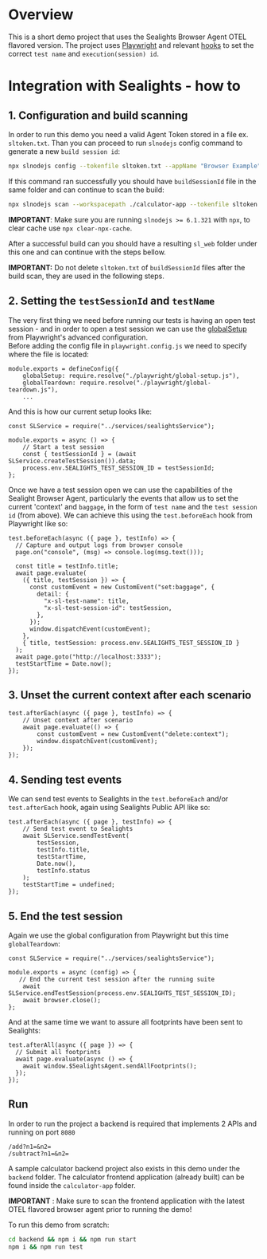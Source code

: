 # Overview
This is a short demo project that uses the Sealights Browser Agent OTEL flavored version.
The project uses [Playwright](https://playwright.dev/) and relevant 
[hooks](https://playwright.dev/docs/writing-tests#using-test-hooks) to set the 
correct `test name` and `execution(session) id`.

# Integration with Sealights - how to

## 1. Configuration and build scanning
In order to run this demo you need a valid Agent Token stored in a file ex. `sltoken.txt`.
Than you can proceed to run `slnodejs` config command to generate a new `build session id`:
```bash
npx slnodejs config --tokenfile sltoken.txt --appName "Browser Example" --branch "master" --build 1.0.0
```
If this command ran successfully you should have `buildSessionId` file in the same folder and can continue to scan the build:
```bash
npx slnodejs scan --workspacepath ./calculator-app --tokenfile sltoken.txt --buildsessionidfile buildSessionId --scm none --instrumentForBrowsers --enableOpenTelemetry --outputpath "sl_web"
```
**IMPORTANT**: Make sure you are running `slnodejs >= 6.1.321` with `npx`, to clear cache use `npx clear-npx-cache`.

After a successful build can you should have a resulting `sl_web` folder under this one and can continue with the steps bellow.

**IMPORTANT:** Do not delete `sltoken.txt` of `buildSessionId` files after the build scan, they are used in the following steps.

## 2. Setting the `testSessionId` and `testName`
The very first thing we need before running our tests is having an open test session -
and in order to open a test session we can use the [globalSetup](https://playwright.dev/docs/test-advanced#global-setup-and-teardown)
from Playwright's advanced configuration. <br>
Before adding the config file in `playwright.config.js` we need to specify where the file is located:
```ecmascript 6
module.exports = defineConfig({
    globalSetup: require.resolve("./playwright/global-setup.js"),
    globalTeardown: require.resolve("./playwright/global-teardown.js"),
    ...
```
And this is how our current setup looks like:
```ecmascript 6
const SLService = require("../services/sealightsService");

module.exports = async () => {
    // Start a test session
    const { testSessionId } = (await SLService.createTestSession()).data;
    process.env.SEALIGHTS_TEST_SESSION_ID = testSessionId;
};
```
Once we have a test session open we can use the capabilities of the Sealight Browser Agent, particularly the events
that allow us to set the current 'context' and `baggage`, in the form of `test name` and the `test session id` (from above).
We can achieve this using the `test.beforeEach` hook from Playwright like so:

```ecmascript6
test.beforeEach(async ({ page }, testInfo) => {
  // Capture and output logs from browser console
  page.on("console", (msg) => console.log(msg.text()));

  const title = testInfo.title;
  await page.evaluate(
    ({ title, testSession }) => {
      const customEvent = new CustomEvent("set:baggage", {
        detail: {
          "x-sl-test-name": title,
          "x-sl-test-session-id": testSession,
        },
      });
      window.dispatchEvent(customEvent);
    },
    { title, testSession: process.env.SEALIGHTS_TEST_SESSION_ID }
  );
  await page.goto("http://localhost:3333");
  testStartTime = Date.now();
});
```

## 3. Unset the current context after each scenario
```ecmascript 6
test.afterEach(async ({ page }, testInfo) => {
    // Unset context after scenario
    await page.evaluate(() => {
        const customEvent = new CustomEvent("delete:context");
        window.dispatchEvent(customEvent);
    });
});
```

## 4. Sending test events
We can send test events to Sealights in the `test.beforeEach` and/or `test.afterEach` hook, again using Sealights Public API like so:
```ecmascript 6
test.afterEach(async ({ page }, testInfo) => {
    // Send test event to Sealights
    await SLService.sendTestEvent(
        testSession,
        testInfo.title,
        testStartTime,
        Date.now(),
        testInfo.status
    );
    testStartTime = undefined;
});
```

## 5. End the test session
Again we use the global configuration from Playwright but this time `globalTeardown`:
```ecmascript 6
const SLService = require("../services/sealightsService");

module.exports = async (config) => {
   // End the current test session after the running suite
    await SLService.endTestSession(process.env.SEALIGHTS_TEST_SESSION_ID);
    await browser.close();
};
```

And at the same time we want to assure all footprints have been sent to Sealights:
```ecmascript 6
test.afterAll(async ({ page }) => {
  // Submit all footprints
  await page.evaluate(async () => {
    await window.$SealightsAgent.sendAllFootprints();
  });
});
```

## Run
In order to run the project a backend is required that implements 2 APIs and running on port `8080`
```
/add?n1=&n2=
/subtract?n1=&n2=
```

A sample calculator backend project also exists in this demo under the `backend` folder. The calculator
frontend application (already built) can be found inside the `calculator-app` folder.

**IMPORTANT** : Make sure to scan the frontend application with the latest OTEL flavored browser agent prior to running the demo!

To run this demo from scratch:
```bash
cd backend && npm i && npm run start
npm i && npm run test
```